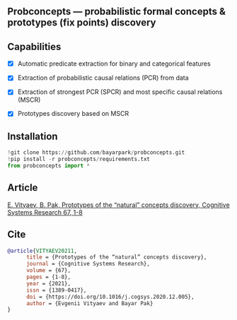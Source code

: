 ## Probconcepts — probabilistic formal concepts & prototypes (fix points) discovery

## Capabilities
- [x] Automatic predicate extraction for binary and categorical features
- [x] Extraction of probabilistic causal relations (PCR) from data
- [x] Extraction of strongest PCR (SPCR) and most specific causal relations (MSCR)
- [x] Prototypes discovery based on MSCR


## Installation 
```python
!git clone https://github.com/bayarpark/probconcepts.git
!pip install -r probconcepts/requirements.txt
from probconcepts import *
```


## Article
[E. Vityaev, B. Pak, Prototypes of the “natural” concepts discovery, Cognitive Systems Research 67, 1-8](https://www.sciencedirect.com/science/article/abs/pii/S138904172030111X)

## Cite

```bibtex
@article{VITYAEV20211,
      title = {Prototypes of the “natural” concepts discovery},
      journal = {Cognitive Systems Research},
      volume = {67},
      pages = {1-8},
      year = {2021},
      issn = {1389-0417},
      doi = {https://doi.org/10.1016/j.cogsys.2020.12.005},
      author = {Evgenii Vityaev and Bayar Pak}
}
```
